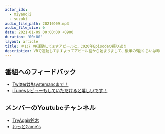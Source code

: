 ```yaml
---
actor_ids:
  - miyanoji
  - suzuki
audio_file_path: 20210109.mp3
audio_file_size: 0
date: 2021-01-09 00:00:00 +0900
duration: "00:00"
layout: article
title: ＃167 VR運動してますアピールと、2020年Episodeの振り返り
description: VRで運動してますよってアピール話から始まりまして、後半の5割くらいは昨年のエピソードをタイトルだけで振り返りました。考え方の移り変わりが見えたり、人生の変化が見えたり楽しく振り返ることが出来ました。しかし、タイトルから加齢臭が出始めているのが悩みどころですね...
---
```

## 番組へのフィードバック
* [Twitterは#systemandまで！](https://twitter.com/search?q=%23systemand)
* [iTunesレビューもしていただけると嬉しいです！](https://itunes.apple.com/jp/podcast/systemand-online/id1205168408?mt=2)

## メンバーのYoutubeチャンネル
* [TryAgain鈴木](https://www.youtube.com/channel/UCEyw4pWNI8M4Sg1bF1um5PQ)
* [わっとGame's](https://www.youtube.com/channel/UCd5bf_tDgYMtbKbnGNSW7-Q)

